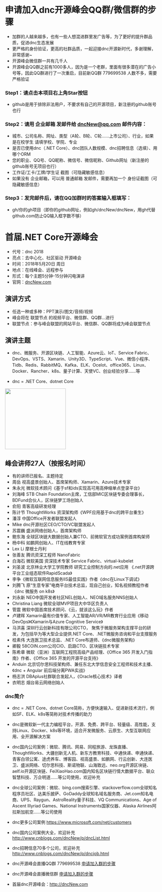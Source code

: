 # 申请加入dnc开源峰会QQ群/微信群的步骤

* 加群的人越来越多，也有一些人想混进群里发广告等，为了更好的提升群品质，促进dnc生态发展
* 更严格的身份验证，更高的社群品质，一起迎接dnc开源新时代，多谢理解，非常感谢~
* 开源峰会微信群一共有几千人
* 开源峰会QQ群之前有1000多人，因为是一个老群，里面有很多潜在的广告小号等，因此QQ群进行了一次重启，目前新QQ群 779699538 人数不多，需要严格验证

###  Step1：请点击本项目右上角Star按钮

* github是用于排除非法用户，不要求有自己的开源项目，新注册的github账号也行

###  Step2：请用 企业邮箱 发邮件给 dncNew@qq.com 邮件内容：

* 城市、公司名称、网址、类型（A轮、B轮、C轮……上市公司）、行业，如果是在校学生 请填学校、学院、专业
* 是否已使用dnc（.NET Core）、dnc团队人数规模、dnc招聘信息（选填）、用哪个ORM
* 您的职业、QQ号、QQ昵称、微信号、微信昵称、Github网址（新注册的github账号无项目也行）
* 工作证/工卡/工牌/学生证 截图（可隐藏敏感信息）
* 如果没有 企业邮箱，可以用 普通邮箱 发邮件，需要再加一个 身份证截图（可隐藏敏感信息）

###  Step3：发完邮件后，请在QQ加群时的答案输入框填写：

* gh/你的gh项目（即你的github网址，例如gh/dncNew/dncNew，用gh代替github.com防止QQ输入框字数不够）


# 首届.NET Core开源峰会
* 代号：dnc 2018
* 亮点：去中心化、社区驱动 开源峰会
* 时间：2018年5月20日 周日
* 地点：在线峰会、远程参与
* 形式：每个主题5分钟-15分钟闪电演讲
* 官网：[dncNew.com](http://dncNew.com) 

## 演讲方式
* 任选一种或多种：PPT演示/图文/音频/视频
* 峰会将在 联盟节点 的视频平台、微信群、QQ群…进行
* 联盟节点：参与峰会联盟的网站平台、微信群、QQ群将成为峰会联盟节点

## 演讲主题
* dnc、微服务、开源区块链、人工智能、Azure云、IoT、Service Fabric、DevOps、VSTS、Xamarin、Unity3D、TypeScript、Vue、微信小程序、Tidb、Redis、RabbitMQ、Kafka、ELK、Ocelot、office365、Linux、Docker、Rancher、k8s、量子计算、天使VC、创业经验分享……等

* dnc = .NET Core、dotnet Core

<div align="left">
<img src="https://github.com/dncNew/dncNew/raw/master/img/a2.jpg" height="200"  >
</div>

## 峰会讲师27人（按报名时间）

* 有的讲师已报名、主题待定
* 周岳 视高盛景创始人、首席架构师、Xamarin、Azure技术专家
* 朱永光 微软技术顾问《基于sf和ids实现高可用高伸缩单点登录平台》
* 刘海峰 STB Chain Foundation主席，工信部MIC区块链专委会理事长，BDFund合伙人，区块链梦工场创始人
* 俞阳 青客高级研发经理
* 陈计节 ThoughtWorks 资深架构师《WPF应用基于dnc的跨平台重生》
* 潘淳 中国Office开发者联盟发起人
* Mike dnc开源社区CEO/CTO/VC联盟发起人
* 苏震巍 盛派网络创始人，首席架构师
* 鲍东海 全球区块链大数据创始人兼CTO、前微软官方成功案例首席构架师
* 杨中科 如鹏网创始人、IT在线教育专家
* Lex Li 摩根士丹利
* 张善友 腾讯资深工程师 NanoFabric
* 白海石 微软美国 资深技术专家 Service Fabric、virtual-kubelet
* 刘圣波 北京林业大学工学院教师 研究工业控制方向的.net应用 《.net开源跨平台工业组态软件RapidScada》
* 李争《微软互联网信息服务IIS最佳实践》作者《dnc在Linux下调试》
* 刘腾飞 原“生意专家”电商平台技术总监，现自己创业，知名视频教程作者《dnc 微服务 on k8s》
* 刘永新 NEO中国开发者社区NEL创始人、NEO域名服务NNS创始人
* Christina Liang 微软全球MVP项目大中华区负责人
* 管震 微软中国首席技术顾问、《云，就该这么玩》作者
* 卢建晖 Xamarin最有价值专家、人工智能AR/VR/MR教育行业应用《移动DevOps》《Xamarin与Azure Cognitive Service》
* 马洪喜 深圳行云创新科技有限公司CTO， 聚焦于微服务架构支撑平台的研发，为包括华为等大型企业提供.NET Core、.NET微服务咨询和平台支撑服务
* 桂素伟 大连医卫技术总监、.NET Core布道师、《dnc微服务架构》
* 卿毅 58COIN.com公司CIO、启路CTO、区块链技术专家
* 陈希章 微软（亚洲）互联网工程院高级产品经理、《Office 365 开发入门指南》作者、《Office 365 开发的开源平台支持》
* Anduin 北京切尔思科技架构师、兼任东北大学信息安全工程师和技术主播、《dnc + Angular 前后端分离PWA实战》
* 杨志洪 DBAplus社群联合发起人，《Oracle核心技术》译者
* 衣明志 烟台易云网络创始人

### dnc简介

* dnc = .NET Core、dotnet Core简称，方便快速输入、促进新技术流行，例如SF、ELK、k8s等简称对技术传播的助力

* dnc是微软新一代主力编程平台，开源、免费、跨平台、轻量级、高性能，支持Linux、Docker、k8s等环境，适合开发微服务、云原生、大型互联网应用、全开源解决方案

* dnc国内公司案例：微软、腾讯、网易、同程旅游、龙珠直播、ThoughtWorks、大疆创新无人机、新东方教育科技、中通快递、申通快递、青客白领公寓、途虎养车、博客园、视高盛景、如鹏网、行云创新、大连医卫、盛派网络、切尔思科技、斯诺物联、山海致远、neo.org开源区块链、aelf.io开源区块链、FeiXiaoHao.com国内知名区块链行情大数据平台、联众智慧科技、万企明道……等公司使用，欢迎补充

* dnc全球公司案例：微软、bing.com搜索引擎、stackoverflow.com全球知名程序员社区、达美乐披萨、GoDaddy全球知名域名服务商、Jet.com知名电商、UPS、Raygun、AstroReality量子科技、VQ Communications、Age of Ascent Illyriad Games、National Instruments国家仪器、Alaska Airlines阿拉斯加航空……等公司使用

* dnc更多公司案例 https://www.microsoft.com/net/customers
* dnc国内公司案例大全，欢迎补充 http://www.cnblogs.com/dncNew/p/dncList.html
* dnc招聘信息70多个公司，欢迎补充 http://www.cnblogs.com/dncNew/p/dncjob.html
* dnc开源峰会直播QQ群 779699538 [申请加入群的步骤](https://github.com/dncNew/dncNew/blob/master/qq.md) 
* dnc开源峰会直播微信群 [申请加入群的步骤](https://github.com/dncNew/dncNew/blob/master/qq.md) 
* 首届dnc开源峰会：http://dncNew.com

